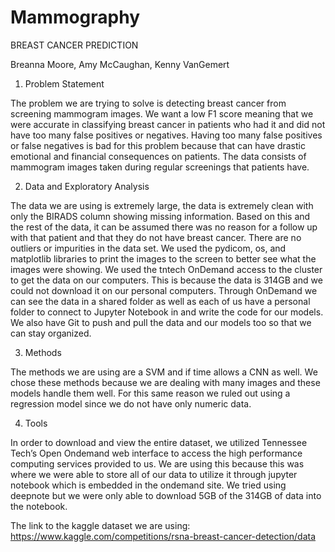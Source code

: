 # Mammography

BREAST CANCER PREDICTION  

  

Breanna Moore, Amy McCaughan, Kenny VanGemert  

  
1. Problem Statement  

The problem we are trying to solve is detecting breast cancer from screening mammogram images. We want a low F1 score meaning that we were accurate in classifying     breast cancer in patients who had it and did not have too many false positives or negatives. Having too many false positives or false negatives is bad for this problem because that can have drastic emotional and financial consequences on patients. The data consists of mammogram images taken during regular screenings that patients have.   

2. Data and Exploratory Analysis  

The data we are using is extremely large, the data is extremely clean with only the BIRADS column showing missing information. Based on this and the rest of the data, it can be assumed there was no reason for a follow up with that patient and that they do not have breast cancer. There are no outliers or impurities in the data set. We used the pydicom, os, and matplotlib libraries to print the images to the screen to better see what the images were showing. We used the tntech OnDemand access to the cluster to get the data on our computers. This is because the data is 314GB and we could not download it on our personal computers. Through OnDemand we can see the data in a shared folder as well as each of us have a personal folder to connect to Jupyter Notebook in and write the code for our models. We also have Git to push and pull the data and our models too so that we can stay organized.   

3. Methods  

The methods we are using are a SVM and if time allows a CNN as well. We chose these methods because we are dealing with many images and these models handle them well. For this same reason we ruled out using a regression model since we do not have only numeric data.  

4. Tools  

In order to download and view the entire dataset, we utilized Tennessee Tech’s Open Ondemand web interface to access the high performance computing services provided to us. We are using this because this was where we were able to store all of our data to utilize it through jupyter notebook which is embedded in the ondemand site. We tried using deepnote but we were only able to download 5GB of the 314GB of data into the notebook.  

The link to the kaggle dataset we are using: 
https://www.kaggle.com/competitions/rsna-breast-cancer-detection/data
